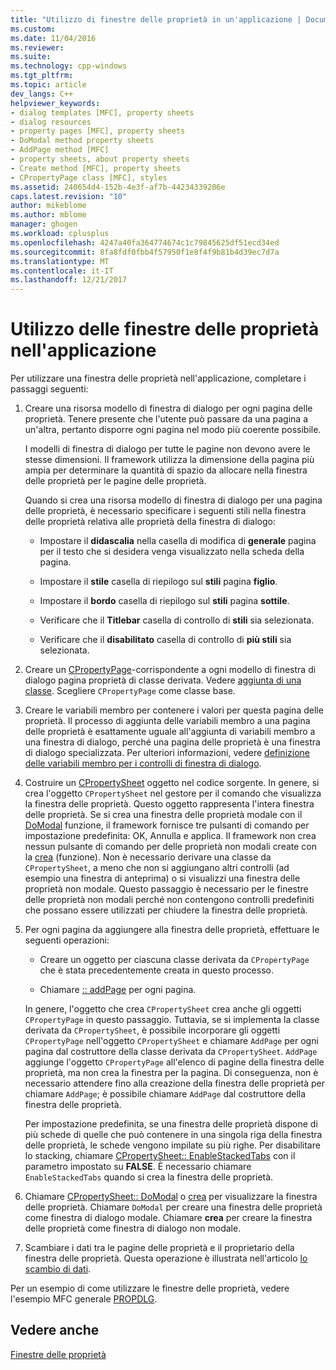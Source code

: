 ```yaml
---
title: "Utilizzo di finestre delle proprietà in un'applicazione | Documenti Microsoft"
ms.custom: 
ms.date: 11/04/2016
ms.reviewer: 
ms.suite: 
ms.technology: cpp-windows
ms.tgt_pltfrm: 
ms.topic: article
dev_langs: C++
helpviewer_keywords:
- dialog templates [MFC], property sheets
- dialog resources
- property pages [MFC], property sheets
- DoModal method property sheets
- AddPage method [MFC]
- property sheets, about property sheets
- Create method [MFC], property sheets
- CPropertyPage class [MFC], styles
ms.assetid: 240654d4-152b-4e3f-af7b-44234339206e
caps.latest.revision: "10"
author: mikeblome
ms.author: mblome
manager: ghogen
ms.workload: cplusplus
ms.openlocfilehash: 4247a40fa364774674c1c79845625df51ecd34ed
ms.sourcegitcommit: 8fa8fdf0fbb4f57950f1e8f4f9b81b4d39ec7d7a
ms.translationtype: MT
ms.contentlocale: it-IT
ms.lasthandoff: 12/21/2017
---
```

# <a name="using-property-sheets-in-your-application"></a>Utilizzo delle finestre delle proprietà nell'applicazione
Per utilizzare una finestra delle proprietà nell'applicazione, completare i passaggi seguenti:  
  
1.  Creare una risorsa modello di finestra di dialogo per ogni pagina delle proprietà. Tenere presente che l'utente può passare da una pagina a un'altra, pertanto disporre ogni pagina nel modo più coerente possibile.  
  
     I modelli di finestra di dialogo per tutte le pagine non devono avere le stesse dimensioni. Il framework utilizza la dimensione della pagina più ampia per determinare la quantità di spazio da allocare nella finestra delle proprietà per le pagine delle proprietà.  
  
     Quando si crea una risorsa modello di finestra di dialogo per una pagina delle proprietà, è necessario specificare i seguenti stili nella finestra delle proprietà relativa alle proprietà della finestra di dialogo:  
  
    -   Impostare il **didascalia** nella casella di modifica di **generale** pagina per il testo che si desidera venga visualizzato nella scheda della pagina.  
  
    -   Impostare il **stile** casella di riepilogo sul **stili** pagina **figlio**.  
  
    -   Impostare il **bordo** casella di riepilogo sul **stili** pagina **sottile**.  
  
    -   Verificare che il **Titlebar** casella di controllo di **stili** sia selezionata.  
  
    -   Verificare che il **disabilitato** casella di controllo di **più stili** sia selezionata.  
  
2.  Creare un [CPropertyPage](../mfc/reference/cpropertypage-class.md)-corrispondente a ogni modello di finestra di dialogo pagina proprietà di classe derivata. Vedere [aggiunta di una classe](../ide/adding-a-class-visual-cpp.md). Scegliere `CPropertyPage` come classe base.  
  
3.  Creare le variabili membro per contenere i valori per questa pagina delle proprietà. Il processo di aggiunta delle variabili membro a una pagina delle proprietà è esattamente uguale all'aggiunta di variabili membro a una finestra di dialogo, perché una pagina delle proprietà è una finestra di dialogo specializzata. Per ulteriori informazioni, vedere [definizione delle variabili membro per i controlli di finestra di dialogo](../windows/defining-member-variables-for-dialog-controls.md).  
  
4.  Costruire un [CPropertySheet](../mfc/reference/cpropertysheet-class.md) oggetto nel codice sorgente. In genere, si crea l'oggetto `CPropertySheet` nel gestore per il comando che visualizza la finestra delle proprietà. Questo oggetto rappresenta l'intera finestra delle proprietà. Se si crea una finestra delle proprietà modale con il [DoModal](../mfc/reference/cpropertysheet-class.md#domodal) funzione, il framework fornisce tre pulsanti di comando per impostazione predefinita: OK, Annulla e applica. Il framework non crea nessun pulsante di comando per delle proprietà non modali create con la [crea](../mfc/reference/cpropertysheet-class.md#create) (funzione). Non è necessario derivare una classe da `CPropertySheet`, a meno che non si aggiungano altri controlli (ad esempio una finestra di anteprima) o si visualizzi una finestra delle proprietà non modale. Questo passaggio è necessario per le finestre delle proprietà non modali perché non contengono controlli predefiniti che possano essere utilizzati per chiudere la finestra delle proprietà.  
  
5.  Per ogni pagina da aggiungere alla finestra delle proprietà, effettuare le seguenti operazioni:  
  
    -   Creare un oggetto per ciascuna classe derivata da `CPropertyPage` che è stata precedentemente creata in questo processo.  
  
    -   Chiamare [:: addPage](../mfc/reference/cpropertysheet-class.md#addpage) per ogni pagina.  
  
     In genere, l'oggetto che crea `CPropertySheet` crea anche gli oggetti `CPropertyPage` in questo passaggio. Tuttavia, se si implementa la classe derivata da `CPropertySheet`, è possibile incorporare gli oggetti `CPropertyPage` nell'oggetto `CPropertySheet` e chiamare `AddPage` per ogni pagina dal costruttore della classe derivata da `CPropertySheet`. `AddPage` aggiunge l'oggetto `CPropertyPage` all'elenco di pagine della finestra delle proprietà, ma non crea la finestra per la pagina. Di conseguenza, non è necessario attendere fino alla creazione della finestra delle proprietà per chiamare `AddPage`; è possibile chiamare `AddPage` dal costruttore della finestra delle proprietà.  
  
     Per impostazione predefinita, se una finestra delle proprietà dispone di più schede di quelle che può contenere in una singola riga della finestra delle proprietà, le schede vengono impilate su più righe. Per disabilitare lo stacking, chiamare [CPropertySheet:: EnableStackedTabs](../mfc/reference/cpropertysheet-class.md#enablestackedtabs) con il parametro impostato su **FALSE**. È necessario chiamare `EnableStackedTabs` quando si crea la finestra delle proprietà.  
  
6.  Chiamare [CPropertySheet:: DoModal](../mfc/reference/cpropertysheet-class.md#domodal) o [crea](../mfc/reference/cpropertysheet-class.md#create) per visualizzare la finestra delle proprietà. Chiamare `DoModal` per creare una finestra delle proprietà come finestra di dialogo modale. Chiamare **crea** per creare la finestra delle proprietà come finestra di dialogo non modale.  
  
7.  Scambiare i dati tra le pagine delle proprietà e il proprietario della finestra delle proprietà. Questa operazione è illustrata nell'articolo [lo scambio di dati](../mfc/exchanging-data.md).  
  
 Per un esempio di come utilizzare le finestre delle proprietà, vedere l'esempio MFC generale [PROPDLG](../visual-cpp-samples.md).  
  
## <a name="see-also"></a>Vedere anche  
 [Finestre delle proprietà](../mfc/property-sheets-mfc.md)

